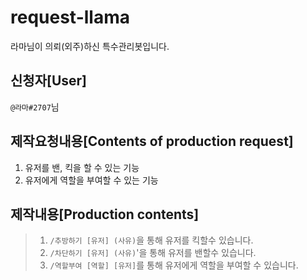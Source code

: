 # request-llama
라마님이 의뢰(외주)하신 특수관리봇입니다.

## 신청자[User]
`@라마#2707`님

## 제작요청내용[Contents of production request]
1. 유저를 밴, 킥을 할 수 있는 기능
2. 유저에게 역할을 부여할 수 있는 기능

## 제작내용[Production contents]
> 1. `/추방하기 [유저] (사유)`을 통해 유저를 킥할수 있습니다.
> 2. `/차단하기 [유저] (사유)`'을 통해 유저를 밴할수 있습니다.
> 3. `/역할부여 [역할] [유저]`를 통해 유저에게 역할을 부여할 수 있습니다.

